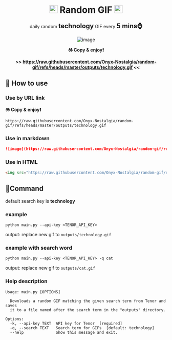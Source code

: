 <div align="center">

# <img src="https://raw.githubusercontent.com/Tarikul-Islam-Anik/Animated-Fluent-Emojis/master/Emojis/Smilies/Disguised%20Face.png" alt="Disguised Face" width="25" height="25" /> Random GIF <img src="https://raw.githubusercontent.com/Tarikul-Islam-Anik/Animated-Fluent-Emojis/master/Emojis/Smilies/Partying%20Face.png" alt="Partying Face" width="25" height="25" />

daily random
<b style="font-size: 20px;">technology</b>
GIF every
<b style="font-size: 20px;">5 mins⌚ </b>

![image](https://raw.githubusercontent.com/Onyx-Nostalgia/random-gif/refs/heads/master/outputs/technology.gif)

**🪅 Copy & enjoy❗**

<b> >> <a href="https://raw.githubusercontent.com/Onyx-Nostalgia/random-gif/refs/heads/master/outputs/technology.gif" target="_blank">https://raw.githubusercontent.com/Onyx-Nostalgia/random-gif/refs/heads/master/outputs/technology.gif</a> << </b>

</div>

## 🤪 How to use
### Use by URL link
**🪅 Copy & enjoy❗**
```
https://raw.githubusercontent.com/Onyx-Nostalgia/random-gif/refs/heads/master/outputs/technology.gif
```

### Use in markdown
```md
![image](https://raw.githubusercontent.com/Onyx-Nostalgia/random-gif/refs/heads/master/outputs/technology.gif)
```
### Use in HTML
```html
<img src="https://raw.githubusercontent.com/Onyx-Nostalgia/random-gif/refs/heads/master/outputs/technology.gif"/>
```

## 🚥Command 

default search key is **technology**
### example
```
python main.py --api-key <TENOR_API_KEY> 
```
output: replace new gif to `outputs/technology.gif`

### example with search word

```
python main.py --api-key <TENOR_API_KEY> -q cat
```
output: replace new gif to `outputs/cat.gif`

### Help description
```
Usage: main.py [OPTIONS]

  Downloads a random GIF matching the given search term from Tenor and saves
  it to a file named after the search term in the "outputs" directory.

Options:
  -k, --api-key TEXT  API key for Tenor  [required]
  -q, --search TEXT   Search term for GIFs  [default: technology]
  --help              Show this message and exit.
```